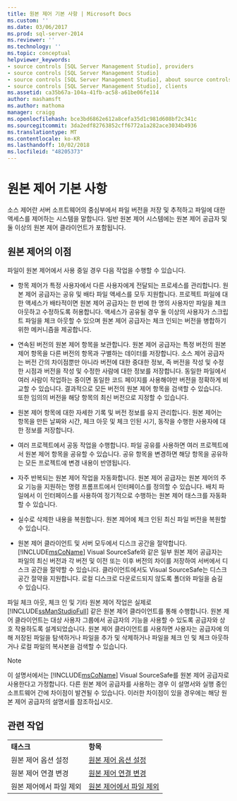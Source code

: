```yaml
---
title: 원본 제어 기본 사항 | Microsoft Docs
ms.custom: ''
ms.date: 03/06/2017
ms.prod: sql-server-2014
ms.reviewer: ''
ms.technology: ''
ms.topic: conceptual
helpviewer_keywords:
- source controls [SQL Server Management Studio], providers
- source controls [SQL Server Management Studio]
- source controls [SQL Server Management Studio], about source controls
- source controls [SQL Server Management Studio], clients
ms.assetid: ca35b67a-104a-41fb-ac58-a61be06fe114
author: mashamsft
ms.author: mathoma
manager: craigg
ms.openlocfilehash: bce3bd6862e612a8cefa35d1c981d608bf2c341c
ms.sourcegitcommit: 3da2edf82763852cff6772a1a282ace3034b4936
ms.translationtype: MT
ms.contentlocale: ko-KR
ms.lasthandoff: 10/02/2018
ms.locfileid: "48205373"
---
```

# <a name="source-control-basics"></a>원본 제어 기본 사항
  소스 제어란 서버 소프트웨어의 중심부에서 파일 버전을 저장 및 추적하고 파일에 대한 액세스를 제어하는 시스템을 말합니다. 일반 원본 제어 시스템에는 원본 제어 공급자 및 둘 이상의 원본 제어 클라이언트가 포함됩니다.  
  
## <a name="source-control-benefits"></a>원본 제어의 이점  
 파일이 원본 제어에서 사용 중일 경우 다음 작업을 수행할 수 있습니다.  
  
-   항목 제어가 특정 사용자에서 다른 사용자에게 전달되는 프로세스를 관리합니다. 원본 제어 공급자는 공유 및 배타 파일 액세스를 모두 지원합니다. 프로젝트 파일에 대한 액세스가 배타적이면 원본 제어 공급자는 한 번에 한 명의 사용자만 파일을 체크 아웃하고 수정하도록 허용합니다. 액세스가 공유될 경우 둘 이상의 사용자가 스크립트 파일을 체크 아웃할 수 있으며 원본 제어 공급자는 체크 인되는 버전을 병합하기 위한 메커니즘을 제공합니다.  
  
-   연속된 버전의 원본 제어 항목을 보관합니다. 원본 제어 공급자는 특정 버전의 원본 제어 항목을 다른 버전의 항목과 구별하는 데이터를 저장합니다. 소스 제어 공급자는 버전 간의 차이점뿐만 아니라 버전에 대한 중대한 정보, 즉 버전을 작성 및 수정한 시점과 버전을 작성 및 수정한 사람에 대한 정보를 저장합니다. 동일한 파일에서 여러 사람이 작업하는 중이면 동일한 코드 페이지를 사용해야만 버전을 정확하게 비교할 수 있습니다. 결과적으로 모든 버전의 원본 제어 항목을 검색할 수 있습니다. 또한 임의의 버전을 해당 항목의 최신 버전으로 지정할 수 있습니다.  
  
-   원본 제어 항목에 대한 자세한 기록 및 버전 정보를 유지 관리합니다. 원본 제어는 항목을 만든 날짜와 시간, 체크 아웃 및 체크 인된 시기, 동작을 수행한 사용자에 대한 정보를 저장합니다.  
  
-   여러 프로젝트에서 공동 작업을 수행합니다. 파일 공유를 사용하면 여러 프로젝트에서 원본 제어 항목을 공유할 수 있습니다. 공유 항목을 변경하면 해당 항목을 공유하는 모든 프로젝트에 변경 내용이 반영됩니다.  
  
-   자주 반복되는 원본 제어 작업을 자동화합니다. 원본 제어 공급자는 원본 제어의 주요 기능을 지원하는 명령 프롬프트에서 인터페이스를 정의할 수 있습니다. 배치 파일에서 이 인터페이스를 사용하여 정기적으로 수행하는 원본 제어 태스크를 자동화할 수 있습니다.  
  
-   실수로 삭제한 내용을 복원합니다. 원본 제어에 체크 인된 최신 파일 버전을 복원할 수 있습니다.  
  
-   원본 제어 클라이언트 및 서버 모두에서 디스크 공간을 절약합니다. [!INCLUDE[msCoName](../includes/msconame-md.md)] Visual SourceSafe와 같은 일부 원본 제어 공급자는 파일의 최신 버전과 각 버전 및 이전 또는 이후 버전의 차이를 저장하여 서버에서 디스크 공간을 절약할 수 있습니다. 클라이언트에서도 Visual SourceSafe는 디스크 공간 절약을 지원합니다. 로컬 디스크로 다운로드되지 않도록 폴더와 파일을 숨길 수 있습니다.  
  
 파일 체크 아웃, 체크 인 및 기타 원본 제어 작업은 실제로 [!INCLUDE[ssManStudioFull](../includes/ssmanstudiofull-md.md)] 같은 원본 제어 클라이언트를 통해 수행합니다. 원본 제어 클라이언트는 대상 사용자 그룹에서 공급자의 기능을 사용할 수 있도록 공급자와 상호 작용하도록 설계되었습니다. 원본 제어 클라이언트를 사용하면 사용자는 공급자에 의해 저장된 파일을 탐색하거나 파일을 추가 및 삭제하거나 파일을 체크 인 및 체크 아웃하거나 로컬 파일의 복사본을 검색할 수 있습니다.  
  
> [!NOTE]  
>  이 설명서에서는 [!INCLUDE[msCoName](../includes/msconame-md.md)] Visual SourceSafe를 원본 제어 공급자로 사용한다고 가정합니다. 다른 원본 제어 공급자를 사용하는 경우 이 설명서와 실행 중인 소프트웨어 간에 차이점이 발견될 수 있습니다. 이러한 차이점이 있을 경우에는 해당 원본 제어 공급자의 설명서를 참조하십시오.  
  
## <a name="related-tasks"></a>관련 작업  
  
|||  
|-|-|  
|**태스크**|**항목**|  
|원본 제어 옵션 설정|[원본 제어 옵션 설정](../../2014/database-engine/set-source-control-options.md)|  
|원본 제어 연결 변경|[원본 제어 연결 변경](../../2014/database-engine/change-source-control-connections.md)|  
|원본 제어에서 파일 제외|[원본 제어에서 파일 제외](../../2014/database-engine/exclude-files-from-source-control.md)|  
  
  
